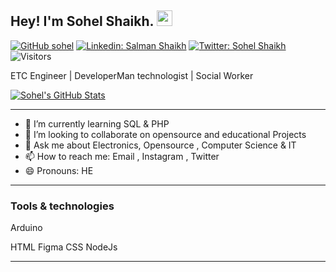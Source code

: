 ## Hey! I'm Sohel Shaikh. <img src="https://media.giphy.com/media/hvRJCLFzcasrR4ia7z/giphy.gif" width="25px">
[![GitHub sohel](https://img.shields.io/github/followers/coolboy-sohel?label=follow&style=social)](https://github.com/coolboy-sohel)
[![Linkedin: Salman Shaikh](https://img.shields.io/badge/-Sohel%20Shaikh-blue?style=flat-square&logo=Linkedin&logoColor=white&link=https://www.linkedin.com/in/sohel-shaikh-445/)](https://www.linkedin.com/in/sohel-shaikh-3966831a8/)
[![Twitter: Sohel Shaikh](https://img.shields.io/twitter/follow/SohelSBM1999?style=social)](https://twitter.com/SohelSBM1999)
![Visitors](https://visitor-badge.glitch.me/badge?page_id=coolboy-sohel&left_color=gray&right_color=blue)

ETC Engineer |
DeveloperMan technologist |
Social Worker 

[![Sohel's GitHub Stats](https://github-readme-stats.vercel.app/api?username=coolboy-sohel&hide=issues&count_private=true&show_icons=true&theme=calm)](https://github.com/coolboy-sohel/github-readme-stats)

<hr /> 

- 🌱 I’m currently learning SQL & PHP 
- 👯 I’m looking to collaborate on opensource and educational Projects 
- 💬 Ask me about Electronics, Opensource , Computer Science & IT
- 📫 How to reach me: Email , Instagram , Twitter 
- 😄 Pronouns: HE

<hr />


### Tools &amp; technologies

<p align="center">

<img align="center" src="https://peerlist-media.s3.amazonaws.com/tool_icons/arduino.svg" alt="" class="mr-2 h-5"><span class="hidden capitalize lg:inline">Arduino</span>

<img align="center" src="https://peerlist-media.s3.amazonaws.com/tool_icons/html.svg" alt="" class="mr-2 h-5"><span class="hidden capitalize lg:inline">HTML</span>
<img align="center" src="https://peerlist-media.s3.amazonaws.com/tool_icons/figma.svg" alt="" class="mr-2 h-5"><span class="hidden capitalize lg:inline">Figma</span>
<img align="center" src="https://peerlist-media.s3.amazonaws.com/tool_icons/css.svg" alt="" class="mr-2 h-5"><span class="hidden capitalize lg:inline">CSS</span>
<img align="center" src="https://peerlist-media.s3.amazonaws.com/tool_icons/nodejs.svg" alt="" class="mr-2 h-5"><span class="hidden capitalize lg:inline">NodeJs</span>
</p>


<hr>





